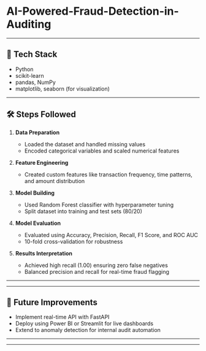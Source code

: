 # AI-Powered-Fraud-Detection-in-Auditing

---

## 🧠 Tech Stack

- Python
- scikit-learn
- pandas, NumPy
- matplotlib, seaborn (for visualization)

---

## 🛠️ Steps Followed

1. **Data Preparation**
   - Loaded the dataset and handled missing values
   - Encoded categorical variables and scaled numerical features

2. **Feature Engineering**
   - Created custom features like transaction frequency, time patterns, and amount distribution

3. **Model Building**
   - Used Random Forest classifier with hyperparameter tuning
   - Split dataset into training and test sets (80/20)

4. **Model Evaluation**
   - Evaluated using Accuracy, Precision, Recall, F1 Score, and ROC AUC
   - 10-fold cross-validation for robustness

5. **Results Interpretation**
   - Achieved high recall (1.00) ensuring zero false negatives
   - Balanced precision and recall for real-time fraud flagging

---


---

## 🚀 Future Improvements

- Implement real-time API with FastAPI
- Deploy using Power BI or Streamlit for live dashboards
- Extend to anomaly detection for internal audit automation

---


---



